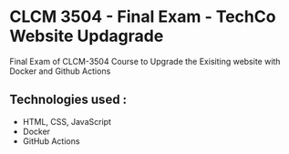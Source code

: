 # CLCM 3504 - Final Exam - TechCo Website Updagrade

Final Exam of CLCM-3504 Course to Upgrade the Exisiting website with Docker and Github Actions

## Technologies used :

- HTML, CSS, JavaScript
- Docker
- GitHub Actions
